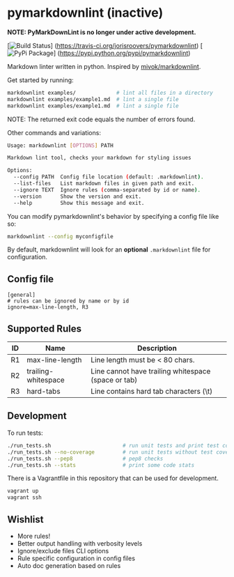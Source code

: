 # pymarkdownlint (inactive)

**NOTE: PyMarkDownLint is no longer under active development.**

[![Build Status](https://travis-ci.org/jorisroovers/pymarkdownlint.svg?branch=master)]
(https://travis-ci.org/jorisroovers/pymarkdownlint)
[![PyPi Package](https://img.shields.io/pypi/v/pymarkdownlint.png)]
(https://pypi.python.org/pypi/pymarkdownlint)

Markdown linter written in python. Inspired by [mivok/markdownlint](https://github.com/mivok/markdownlint).

Get started by running:
```bash
markdownlint examples/             # lint all files in a directory
markdownlint examples/example1.md  # lint a single file
markdownlint examples/example1.md  # lint a single file
```
NOTE: The returned exit code equals the number of errors found.

Other commands and variations:

```bash
Usage: markdownlint [OPTIONS] PATH

Markdown lint tool, checks your markdown for styling issues

Options:
  --config PATH  Config file location (default: .markdownlint).
  --list-files   List markdown files in given path and exit.
  --ignore TEXT  Ignore rules (comma-separated by id or name).
  --version      Show the version and exit.
  --help         Show this message and exit.
```

You can modify pymarkdownlint's behavior by specifying a config file like so: 
```bash
markdownlint --config myconfigfile 
```
By default, markdownlint will look for an **optional** ```.markdownlint``` file for configuration.

## Config file ##

```
[general]
# rules can be ignored by name or by id
ignore=max-line-length, R3
```

## Supported Rules ##

ID    | Name                | Description
------|---------------------|----------------------------------------------------
R1    | max-line-length     | Line length must be &lt; 80 chars.
R2    | trailing-whitespace | Line cannot have trailing whitespace (space or tab)
R3    | hard-tabs           | Line contains hard tab characters (\t)


## Development ##

To run tests:
```bash
./run_tests.sh                       # run unit tests and print test coverage
./run_tests.sh --no-coverage         # run unit tests without test coverage
./run_tests.sh --pep8                # pep8 checks
./run_tests.sh --stats               # print some code stats
```

There is a Vagrantfile in this repository that can be used for development.
```bash
vagrant up
vagrant ssh
```

## Wishlist ##
- More rules!
- Better output handling with verbosity levels
- Ignore/exclude files CLI options
- Rule specific configuration in config files
- Auto doc generation based on rules
